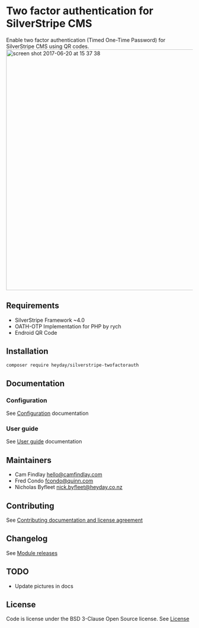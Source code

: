 # Two factor authentication for SilverStripe CMS

Enable two factor authentication (Timed One-Time Password) for SilverStripe CMS using QR codes.
<img width="649" alt="screen shot 2017-06-20 at 15 37 38" src="https://user-images.githubusercontent.com/1005986/27335947-6e11443e-55ce-11e7-9e15-e373757c781b.png">

## Requirements
- SilverStripe Framework ~4.0
- OATH-OTP Implementation for PHP by rych
- Endroid QR Code

## Installation
```bash
composer require heyday/silverstripe-twofactorauth
```

## Documentation
### Configuration
See [Configuration](docs/en/configuration.md) documentation

### User guide
See [User guide](docs/en/userguide.md) documentation

## Maintainers
- Cam Findlay <hello@camfindlay.com>
- Fred Condo <fcondo@quinn.com>
- Nicholas Byfleet <nick.byfleet@heyday.co.nz>

## Contributing
See [Contributing documentation and license agreement](CONTRIBUTING.md)

## Changelog
See [Module releases](https://github.com/camfindlay/silverstripe-twofactorauth/releases/)

## TODO
* Update pictures in docs

## License
Code is license under the BSD 3-Clause Open Source license.
See [License](LICENSE.md)
